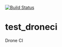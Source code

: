 [![Build Status](https://urbanswelt.webrelay.io/api/badges/urbanswelt/test_droneci/status.svg)](https://urbanswelt.webrelay.io/urbanswelt/test_droneci)

# test_droneci
Drone CI
